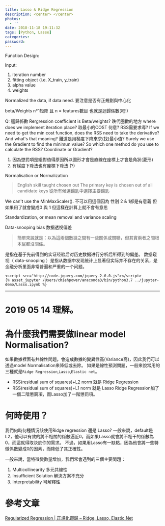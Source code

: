 ```yaml
---
title: Lasso & Ridge Regression
description: <center> </center>
photos:
  - ''
date: 2018-11-18 19:11:32
tags: [Python, Lasso]
categories:
password:
---
```

Function Design:

Input:
1. iteration number
2. fitting object (i.e. X_train, y_train)
3. alpha value
4. weights

Normalized the data, if data need.
要注意是否有正規劃與中心化

beta/Weights n*1矩陣 且 n = features數目  也就是迴歸係數(吧!)

Q:
迴歸係數 Rergression coefficient is Beta/weights?
跌代圈數的地方 where does we implement iteration place?
取最小的COST 何意? RSS需要求導? If we need to get the min cost function, does the RSS need to take the derivative? And what's that meaning?
難道是用梯度下降來求(找)最小值? Surely we use the Gradient to find the minimun value?
So which one method do you use to calculate the RSS? Coordinate or Gradient?

1. 因為懲罰項是絕對值得原因所以圖形才會是直線在座標上才會是角狀(菱形)
2. 有梯度下降法也有座標下降法 (?)

Normalisation
or
Normalization

>English skill taught
chosen out
The primary key is chosen out of all candidate keys
從所有候選鑰匙中選擇主要鑰匙

We can't use the MinMaxScaler().
不可以用這個因為 性別 2 & 1都是有意義 但如果用了就會變成0 與 1 但這樣在計算上就不會有意思

Standardization, or mean removal and variance scaling


Data-snooping bias
数据透视偏差
>簡單來說就是：以為這兩個數據之間有一些關係或關聯，但其實兩者之間根本屁都沒關係。

是指在基于先前得到的实证经验后对历史数据进行分析后所得到的偏差。
数据窥视（ data-snooping ）是指从数据中发现统计上显著但实际并不存在的关系，是金融分析里面非常普遍和严重的一个问题。
```
<script src="http://code.jquery.com/jquery-2.0.0.js"></script>
{% asset_jupyter /Users/chiehpower/anaconda3/bin/python3.7 ../jupyter-demo/Lasso.ipynb %}
```




---
# 2019 05 14 理解。
# 為什麼我們需要做linear model Normalisation?
如果數據裡面有共線性問題，會造成數據的變異性高(Variance高)，因此我們可以透過model Normalisation來降低或去除。
如果是線性預測問題，一般來說常用的三種就是`Ridge Regression`,`Lasso`,`Elastic net`。
- RSS(residual sum of squares)+L2 norm 就是 Ridge Regression
- RSS(residual sum of squares)+L1 norm 就是 Lasso
Ridge Regression加了一個二階懲罰項，而Lasso加了一階懲罰項。

# 何時使用？
我們何時何種情況該使用Ridge regression 還是 Lasso?
一般來說，default是L2，他可以有效的將不相關的係數逼近0，而如果Lasso就會將不相干的係數為0，而這就得取決於你的需求。
不過，如果用Lasso有一缺點，因為他會將一些特徵係數變成0的因素，而降低了其正確性。


一般來說，當特徵變數量增加，我們常會遇到的三個主要問題：
1. Multicollinearity 多元共線性
2. Insufficient Solution 解決方案不充分
3. Interpretability 可解釋性

# 參考文章
[Regularized Regression | 正規化迴歸 – Ridge, Lasso, Elastic Net ](https://www.jamleecute.com/regularized-regression-ridge-lasso-elastic/)
